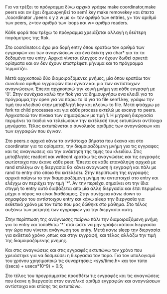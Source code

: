 ##
Για να τρέξει το πρόγραμμα δίνω αρχικά γράφω make coordinator,make peers και αν έχει δημιουργηθεί το sem1.key make removekey και έπειτα ./coordinator ./peers x y z w με x= τον αριθμό των entries, y= τον αριθμό των peers, z=τον αριθμό των loops και w= αριθμo readers.

Κάθε φορά που τρέχω το πρόγραμμα χρειάζεται αλλαγή η δεύτερη παράμετρος της ftok.

Στο coordinator.c έχω μια δομή entry όπου κρατάω τον αριθμό των εγγραφών και των αναγνώσεων και ένα δείκτη για char* για τα τα δεδομένα του entry. Αρχικά γίνεται έλεγχος αν έχουν δωθεί αρκετά ορίσματα και αν δεν έχουν επιστρέφετι μήνυμα και το πρόγραμμα τερματίζει. 

Μετά αρχικοποιώ δύο διαμοιραζόμενες μνήμες, μία όπου κρατάω τον συνολικό αριθμό εγγραφών που εγιναν και μια των αντίστοιχων αναγνώσεων. Έπειτα αρχικοποιώ την κοινή μνήμη για κάθε εγγραφή με '0'. Στην συνέχεια καλώ την ftok για να δημιουργήσω ενα κλειδί για το πρόγραμμα,την open για να πάρω το id για το file sem1.key, γράφω την τιμή του κλειδιού στην μεταβλητή key και κλείνω το file. Μετά φτιάχμω με fork τα child processes και για κάθε process εκτελώ με excevp το peers. Αρχικοποιώ τον πίνακα των σημαφόρων με τιμή 1. Η μητρική διεργασία περιμένει τα παιδιά να τελείωσουν την εκτέλεσή τους εκτυπώνει αντίτοιχα μηνύματα. Τέλος εκτυπώνεται ο συνολικός αριθμός των αναγνώσεων και των εγγραφών που έγιναν.

Στο peers.c αρχικά κάνω τα αντίστοιχα βήματα που έκανα και στο coordinator για τα ορίσματα, την διαμοιραζόμενη μνήμη για τις εγγραφες και τις αναγνωσεις και την ανάκτηση της τιμης του κλειδίου. Στις μεταβλητές readcnt και writecnt κρατάω τις αναγνώσεις και τις εγγραφές αωτίστοιχα που έκανε κάθε peer. 'Επειτα σε κάθε επανάληψη αρχικά με rand επιλέγω αν η διεργασία θα κάνει αναγνωση ή εγγραφή και πάλι με rand το entry στο οποιο θα εκτελέσει. Στην περίπτωση της εγγραφής αρχικά παίρνω το την διαμοιραζόμενη μνήμη πυ αντιστοιχεί στο entry και ελέγχω αν περιέχει την τιμή '*'. Αν την περιέχει σημαίνει οτι την ίδια στιγμή το entry αυτό διαβάζεται απο μία αλλη διεργασία και έτσι περιμένω μέχρι ο πόρος να είναι διαθέσιμος. Στην συνέχεια κάνω down το σημαφόρο του αντίστοιχου entry και κάνω sleep την διεργασία για εκθετικό χρόνο με τον τύπο που μας δώθηκε στο μάθημα. Στο τέλος αυξάνω των μετρητή των εγγραφων για την διεργασία αυτη.

Στην περίπτωση της ανάγνωσης παίρνω πάλι την διαμοιραζόμενη μνήμη για το entry και τοποθετώ '*' ετσι ώστε να μην γράψει κάποια διεργασία την ώρα που γίνεται ανάγνωση του entry. Μετά κανω sleep την διεργασία για εκθετικό χρόνο ,οπως και στην εγγραφή, και τέλος αλλάζω την τιμή της διαμοιραζόμενης μνημης.

Και στις αναγνώσεις και στις εγγραφές εκτυπώνω τον χρόνο που χρειάστηκε για να δεσμεύσει η διεργασια τον πορο. Για τον υπολογισμό του χρόνου χρησιμοποιώ τις συναρτήσεις <sys/time.h> και τον τύπο ((secs)  + usecs*10^9) + 0.5;

Στο τέλος του προγράμματος προσθέτω τις εγγραφές και τις αναγνώσεις που έκανε η διεργασία στον συνολικό αριθμό εγγραφών και αναγνώσεων αντίστοιχα και επίσης τις εκτυπώνω.
##
